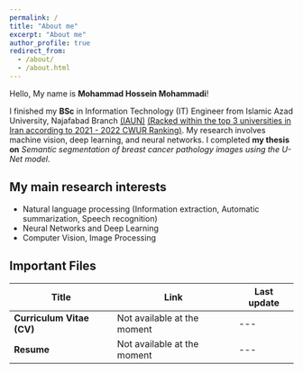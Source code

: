```yaml
---
permalink: /
title: "About me"
excerpt: "About me"
author_profile: true
redirect_from: 
  - /about/
  - /about.html
---
```


Hello, My name is <strong>Mohammad Hossein Mohammadi</strong>!<br>

I finished my <b>BSc</b> in Information Technology (IT) Engineer from Islamic Azad University, Najafabad Branch <a href="https://cwur.org/2021-22/Islamic-Azad-University.php" target="_blank">(IAUN)</a> <u>(Racked within the top 3 universities in Iran according to 2021 - 2022 CWUR Ranking)</u>. My research involves machine vision, deep learning, and neural networks. I completed <strong>my thesis on</strong> <em>Semantic segmentation of breast cancer pathology images using the U-Net model</em>.

My main research interests
---
* Natural language processing (Information extraction, Automatic summarization, Speech recognition)
* Neural Networks and Deep Learning
* Computer Vision, Image Processing

<!--
Curriculum Vitae (CV)
---
{% include base_path %}

To download my curriculum vitae in english you can click [here](../files/CV/CV_MohammadHosseinMohammadi.pdf).
{: .notice--success} 
-->

## Important Files


| Title            | Link   |    Last update    |
| --------         | ------ | -----------|
| <b>Curriculum Vitae (CV)</b>    | Not available at the moment  | ---       |
| <b>Resume</b>    | Not available at the moment  | ---       |
